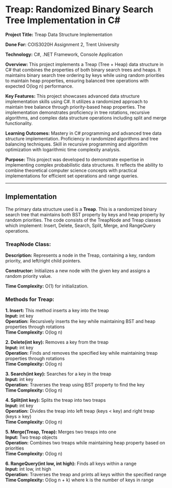 # Treap: Randomized Binary Search Tree Implementation in C#

**Project Title:** Treap Data Structure Implementation

**Done For:** COIS3020H Assignment 2, Trent University

**Technology:** C#, .NET Framework, Console Application

**Overview:** This project implements a Treap (Tree + Heap) data structure in C# that combines the properties of both binary search trees and heaps. It maintains binary search tree ordering by keys while using random priorities to maintain heap properties, ensuring balanced tree operations with expected O(log n) performance.

**Key Features:** This project showcases advanced data structure implementation skills using C#. It utilizes a randomized approach to maintain tree balance through priority-based heap properties. The implementation demonstrates proficiency in tree rotations, recursive algorithms, and complex data structure operations including split and merge functionality.

**Learning Outcomes:** Mastery in C# programming and advanced tree data structure implementation. Proficiency in randomized algorithms and tree balancing techniques. Skill in recursive programming and algorithm optimization with logarithmic time complexity analysis.

**Purpose:** This project was developed to demonstrate expertise in implementing complex probabilistic data structures. It reflects the ability to combine theoretical computer science concepts with practical implementations for efficient set operations and range queries.

---

## Implementation

The primary data structure used is a **Treap**. This is a randomized binary search tree that maintains both BST property by keys and heap property by random priorities. The code consists of the TreapNode and Treap classes which implement: Insert, Delete, Search, Split, Merge, and RangeQuery operations.

### TreapNode Class:
**Description:** Represents a node in the Treap, containing a key, random priority, and left/right child pointers.

**Constructor:** Initializes a new node with the given key and assigns a random priority value.

**Time Complexity:** O(1) for initialization.

### Methods for Treap:

**1. Insert:** This method inserts a key into the treap  
**Input:** int key  
**Operation:** Recursively inserts the key while maintaining BST and heap properties through rotations  
**Time Complexity:** O(log n)

**2. Delete(int key):** Removes a key from the treap  
**Input:** int key  
**Operation:** Finds and removes the specified key while maintaining treap properties through rotations  
**Time Complexity:** O(log n)

**3. Search(int key):** Searches for a key in the treap  
**Input:** int key  
**Operation:** Traverses the treap using BST property to find the key  
**Time Complexity:** O(log n)

**4. Split(int key):** Splits the treap into two treaps  
**Input:** int key  
**Operation:** Divides the treap into left treap (keys < key) and right treap (keys ≥ key)  
**Time Complexity:** O(log n)

**5. Merge(Treap, Treap):** Merges two treaps into one  
**Input:** Two treap objects  
**Operation:** Combines two treaps while maintaining heap property based on priorities  
**Time Complexity:** O(log n)

**6. RangeQuery(int low, int high):** Finds all keys within a range  
**Input:** int low, int high  
**Operation:** Traverses the treap and prints all keys within the specified range  
**Time Complexity:** O(log n + k) where k is the number of keys in range
